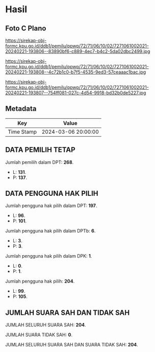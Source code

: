 # Hasil

## Foto C Plano

https://sirekap-obj-formc.kpu.go.id/ddb1/pemilu/ppwp/72/71/06/10/02/7271061002021-20240221-193806--83890bf6-c889-4ec7-b4c2-5da02dbc2499.jpg

https://sirekap-obj-formc.kpu.go.id/ddb1/pemilu/ppwp/72/71/06/10/02/7271061002021-20240221-193808--4c72b1c0-b7f5-4535-9ed3-57ceaaac1bac.jpg

https://sirekap-obj-formc.kpu.go.id/ddb1/pemilu/ppwp/72/71/06/10/02/7271061002021-20240221-193807--754ff081-027c-4d54-9918-bd32b0de5227.jpg


## Metadata

| Key        | Value               |
| ---------- | ------------------- |
| Time Stamp | 2024-03-06 20:00:00 |


## DATA PEMILIH TETAP

Jumlah pemilih dalam DPT: **268**.
 * L: **131**.
 * P: **137**.

## DATA PENGGUNA HAK PILIH

Jumlah pengguna hak pilih dalam DPT: **197**.
 * L: **96**.
 * P: **101**.

Jumlah pengguna hak pilih dalam DPTb: **6**.
 * L: **3**.
 * P: **3**.

Jumlah pengguna hak pilih dalam DPK: **1**.
 * L: **0**.
 * P: **1**.

Jumlah pengguna hak pilih: **204**.
 * L: **99**.
 * P: **105**.

## JUMLAH SUARA SAH DAN TIDAK SAH

JUMLAH SELURUH SUARA SAH: **204**.

JUMLAH SUARA TIDAK SAH: **0**.

JUMLAH SELURUH SUARA SAH DAN SUARA TIDAK SAH: **204**.


